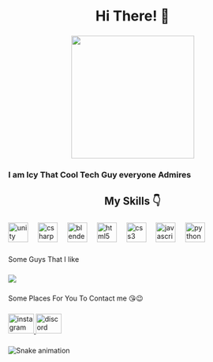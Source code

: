 <h1 align="center">Hi There! 👋</h1>

###

<div align="center">
  <img height="249" src="https://miro.medium.com/v2/resize:fit:720/format:webp/1*aPfdrf5Y14OzFUXgEwB9TA.jpeg"  />
</div>

###

<h3 align="left">I am Icy That Cool Tech Guy everyone Admires</h3>

###

<h2 align="center">My Skills 👇</h2>

###

<div align="left">
  <img src="https://cdn.jsdelivr.net/gh/devicons/devicon/icons/unity/unity-original.svg" height="40" alt="unity logo"  />
  <img width="12" />
  <img src="https://cdn.jsdelivr.net/gh/devicons/devicon/icons/csharp/csharp-original.svg" height="40" alt="csharp logo"  />
  <img width="12" />
  <img src="https://cdn.jsdelivr.net/gh/devicons/devicon/icons/blender/blender-original.svg" height="40" alt="blender logo"  />
  <img width="12" />
  <img src="https://cdn.jsdelivr.net/gh/devicons/devicon/icons/html5/html5-original.svg" height="40" alt="html5 logo"  />
  <img width="12" />
  <img src="https://cdn.jsdelivr.net/gh/devicons/devicon/icons/css3/css3-original.svg" height="40" alt="css3 logo"  />
  <img width="12" />
  <img src="https://cdn.jsdelivr.net/gh/devicons/devicon/icons/javascript/javascript-original.svg" height="40" alt="javascript logo"  />
  <img width="12" />
  <img src="https://cdn.jsdelivr.net/gh/devicons/devicon/icons/python/python-original.svg" height="40" alt="python logo"  />
</div>

###

<p align="left">Some Guys That I like</p>

###

<div align="left">
  <img src="https://profile-counter.glitch.me/thelordicy/count.svg?"  />
</div>

###

<p align="left">Some Places For You To Contact me 😘😉</p>

###

<div align="left">
  <a href="https://instagram.com/TheLord.Icy" target="_blank">
    <img src="https://raw.githubusercontent.com/maurodesouza/profile-readme-generator/master/src/assets/icons/social/instagram/default.svg" width="52" height="40" alt="instagram logo"  />
  </a>
  <a href="https://discord.gg/7QgNN7dVzS" target="_blank">
    <img src="https://raw.githubusercontent.com/maurodesouza/profile-readme-generator/master/src/assets/icons/social/discord/default.svg" width="52" height="40" alt="discord logo"  />
  </a>
</div>

###

<img src="https://raw.githubusercontent.com/thelordicy/thelordicy/output/snake.svg" alt="Snake animation" />

###

